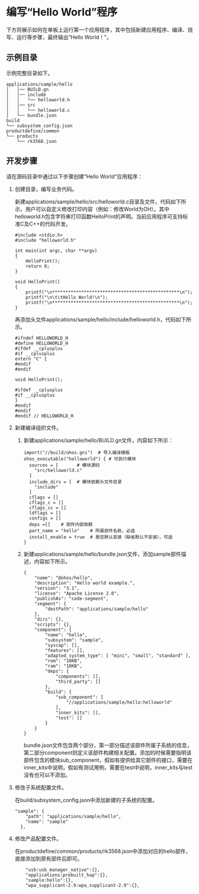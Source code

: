 # 编写“Hello World”程序<a name="ZH-CN_TOPIC_0000001260983173"></a>

下方将展示如何在单板上运行第一个应用程序，其中包括新建应用程序、编译、烧写、运行等步骤，最终输出“Hello World！”。

## 示例目录<a name="section1731810561374"></a>

示例完整目录如下。

```
applications/sample/hello
│   │── BUILD.gn
│   │── include
│   │   └── helloworld.h
│   │── src
│   │   └── helloworld.c
│   └── bundle.json
build
└── subsystem_config.json
productdefine/common
└── products
    └── rk3568.json
```

## 开发步骤<a name="section6771191495218"></a>

请在源码目录中通过以下步骤创建“Hello World”应用程序：

1.  创建目录，编写业务代码。

    新建applications/sample/hello/src/helloworld.c目录及文件，代码如下所示，用户可以自定义修改打印内容（例如：修改World为OH）。其中helloworld.h包含字符串打印函数HelloPrint的声明。当前应用程序可支持标准C及C++的代码开发。

    ```
    #include <stdio.h>
    #include "helloworld.h"
    
    int main(int argc, char **argv)
    {
        HelloPrint();
        return 0;
    }
    
    void HelloPrint()
    {
        printf("\n************************************************\n");
        printf("\n\t\tHello World!\n");
        printf("\n************************************************\n");
    }
    ```

    再添加头文件applications/sample/hello/include/helloworld.h，代码如下所示。

    ```
    #ifndef HELLOWORLD_H
    #define HELLOWORLD_H
    #ifdef __cplusplus
    #if __cplusplus
    extern "C" {
    #endif
    #endif
    
    void HelloPrint();
    
    #ifdef __cplusplus
    #if __cplusplus
    }
    #endif
    #endif
    #endif // HELLOWORLD_H
    ```

2.  新建编译组织文件。
    1.  新建applications/sample/hello/BUILD.gn文件，内容如下所示：

        ```
        import("//build/ohos.gni")  # 导入编译模板
        ohos_executable("helloworld") { # 可执行模块
          sources = [       # 模块源码
            "src/helloworld.c"
          ]
          include_dirs = [  # 模块依赖头文件目录
            "include" 
          ]
          cflags = []
          cflags_c = []
          cflags_cc = []
          ldflags = []
          configs = []
          deps =[]    # 部件内部依赖
          part_name = "hello"    # 所属部件名称，必选
          install_enable = true  # 是否默认安装（缺省默认不安装），可选
        }
        ```

    2.  新建applications/sample/hello/bundle.json文件，添加sample部件描述，内容如下所示。

        ```
        {
            "name": "@ohos/hello",
            "description": "Hello world example.",
            "version": "3.1",
            "license": "Apache License 2.0",
            "publishAs": "code-segment",
            "segment": {
                "destPath": "applications/sample/hello"
            },
            "dirs": {},
            "scripts": {},
            "component": {
                "name": "hello",
                "subsystem": "sample",
                "syscap": [],
                "features": [],
                "adapted_system_type": [ "mini", "small", "standard" ],
                "rom": "10KB",
                "ram": "10KB",
                "deps": {
                    "components": [],
                    "third_party": []
                },
                "build": {
                    "sub_component": [
                        "//applications/sample/hello:helloworld"
                    ],
                    "inner_kits": [],
                    "test": []
                }
            }
        }
        ```

        bundle.json文件包含两个部分，第一部分描述该部件所属子系统的信息，第二部分component则定义该部件构建相关配置。添加的时候需要指明该部件包含的模块sub\_component，假如有提供给其它部件的接口，需要在inner\_kits中说明，假如有测试用例，需要在test中说明，inner\_kits与test没有也可以不添加。

3.  修改子系统配置文件。

    在build/subsystem\_config.json中添加新建的子系统的配置。

    ```
    "sample": {
        "path": "applications/sample/hello",
        "name": "sample"
      },
    ```

4.  修改产品配置文件。

    在productdefine/common/products/rk3568.json中添加对应的hello部件，直接添加到原有部件后即可。

    ```
        "usb:usb_manager_native":{},
        "applications:prebuilt_hap":{},
        "sample:hello":{},
        "wpa_supplicant-2.9:wpa_supplicant-2.9":{},
    ```



